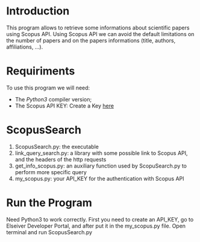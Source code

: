 # Introduction

This program allows to retrieve some informations about scientific papers using Scopus API. Using Scopus API we can avoid the default limitations on the number of papers and on the papers informations (title, authors, affiliations, ...).

# Requiriments

To use this program we will need:
* The _Python3_ compiler version;
* The Scopus API KEY: Create a Key [here](http://dev.elsevier.com/)

# ScopusSearch

1. ScopusSearch.py: the executable 
2. link_query_search.py: a library with some possible link to Scopus API, and the headers of the http requests
3. get_info_scopus.py: an auxiliary function used by ScopuSearch.py to perform more specific query
4. my_scopus.py: your API_KEY for the authentication with Scopus API

# Run the Program

Need Python3 to work correctly.
First you need to create an API_KEY, go to Elseiver Developer Portal, and after put it in the my_scopus.py file.
Open terminal and run ScopusSearch.py

